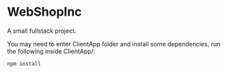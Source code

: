 # WebShopInc

A small fullstack project. 


You may need to enter ClientApp folder and install some dependencies, run the following inside ClientApp/:
```
npm install
```
